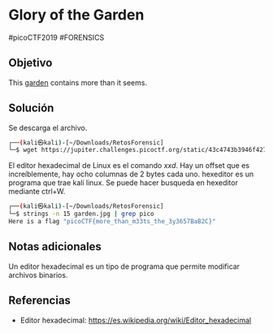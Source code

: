 # Glory of the Garden
#picoCTF2019 #FORENSICS
## Objetivo
This [garden](https://jupiter.challenges.picoctf.org/static/43c4743b3946f427e883f6b286f47467/garden.jpg) contains more than it seems.
## Solución
Se descarga el archivo.

```bash
┌──(kali㉿kali)-[~/Downloads/RetosForensic]
└─$ wget https://jupiter.challenges.picoctf.org/static/43c4743b3946f427e883f6b286f47467/garden.jpg
```
El editor hexadecimal de Linux es el comando _xxd_.
Hay un offset que es increíblemente, hay ocho columnas de 2 bytes cada uno.
hexeditor es un programa que trae kali linux.
Se puede hacer busqueda en hexeditor mediante ctrl+W.

```bash
┌──(kali㉿kali)-[~/Downloads/RetosForensic]
└─$ strings -n 15 garden.jpg | grep pico
Here is a flag "picoCTF{more_than_m33ts_the_3y3657BaB2C}"

```
## Notas adicionales
Un editor hexadecimal es un tipo de programa que permite modificar archivos binarios.
## Referencias
- Editor hexadecimal: https://es.wikipedia.org/wiki/Editor_hexadecimal